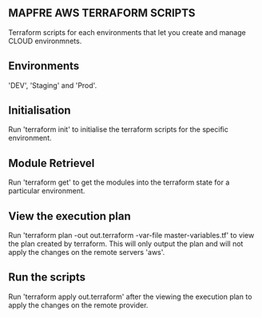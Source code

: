 ## MAPFRE AWS TERRAFORM SCRIPTS
Terraform scripts for each environments that let you create and manage CLOUD environmnets.

## Environments
'DEV', 'Staging' and 'Prod'.

## Initialisation
Run 'terraform init' to initialise the terraform scripts for the specific environment.

## Module Retrievel
Run 'terraform get' to get the modules into the terraform state for a particular environment.

## View the execution plan
Run 'terraform plan -out out.terraform -var-file master-variables.tf' to view the plan created by terraform. This will only output the plan and will not apply the changes on the remote servers 'aws'.

## Run the scripts
Run 'terraform apply out.terraform' after the viewing the execution plan to apply the changes on the remote provider.


